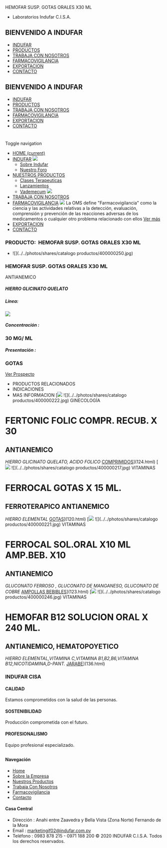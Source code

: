 HEMOFAR SUSP. GOTAS ORALES X30 ML
- Laboratorios Indufar C.I.S.A.
## BIENVENIDO A INDUFAR
* [INDUFAR](140.html#)
* [PRODUCTOS](140.html#)
* [TRABAJA CON NOSOTROS](140.html#)
* [FARMACOVIGILANCIA](140.html#)
* [EXPORTACION](140.html#)
* [CONTACTO](140.html#)
## BIENVENIDO A INDUFAR
* [INDUFAR](../../index.html)
* [PRODUCTOS](../../productos.html)
* [TRABAJA CON NOSOTROS](../../trabaja_con_nosotros.html)
* [FARMACOVIGILANCIA](../../farmacovigilancia.html)
* [EXPORTACION](../../exportacion.html)
* [CONTACTO](../../contacto.html)
# 
Toggle navigation
* [HOME (current)](../../index.html)
* [INDUFAR](140.html#) 
  [![ ](../../photos/shares/Sistema/Menu/indufar_menul.jpg)](../../institucional.html)
  - [Sobre Indufar](../../institucional.html)
  - [Nuestro Foro](../../blog.html)
* [NUESTROS PRODUCTOS](140.html#) 
  - [Clases Terapeuticas](../clases_terapeuticas.html)
  - [Lanzamientos](../lanzamientos.html)
  - [Vademecum](../../productos.html)
  [![ ](../../photos/shares/Sistema/Menu/productos.png)](../../productos.html)
* [TRABAJA CON NOSOTROS](../../trabaja_con_nosotros.html)
* [FARMACOVIGILANCIA](140.html#) 
  [![ ](../../photos/shares/Sistema/Menu/TUBOS.png)](../../farmacovigilancia.html)
  La OMS define "Farmacovigilancia" como la ciencia y las actividades relativas a la detección, evaluación, comprensión y prevención de las reacciones adversas de los medicamentos o cualquier otro problema relacionado con ellos
  [Ver más](../../farmacovigilancia.html)
* [EXPORTACION](../../exportacion.html)
* [CONTACTO](../../contacto.html)
### PRODUCTO:  HEMOFAR SUSP. GOTAS ORALES X30 ML
* ![](../../photos/shares/catalogo productos/400000250.jpg)
### **HEMOFAR SUSP. GOTAS ORALES X30 ML**
ANTIANEMICO
##### **HIERRO GLICINATO QUELATO**
##### **Línea:**
[![](../../photos/shares/Laboratorios/lab_indufar.png)](../linea/1.html)
##### **Concentración :**
### 30 MG/ ML
##### **Presentación :**
### GOTAS
[Ver Prospecto](https://www.indufar.com.py/files/shares/prospectos/400000250.pdf)
* PRODUCTOS RELACIONADOS
* INDICACIONES
* MAS INFORMACION
[![](../../photos/shares/Laboratorios/lab_medical.png)
![](../../photos/shares/catalogo productos/400000222.jpg)
GINECOLOGÍA
# FERTONIC FOLIC COMPR. RECUB. X 30
## ANTIANEMICO
*HIERRO GLICINATO QUELATO, ACIDO FOLICO*
[COMPRIMIDOS](140.html#)](124.html)
[![](../../photos/shares/Laboratorios/lab_medical.png)
![](../../photos/shares/catalogo productos/400000217.jpg)
VITAMINAS
# FERROCAL GOTAS X 15 ML.
## FERROTERAPICO ANTIANEMICO
*HIERRO ELEMENTAL*
[GOTAS](140.html#)](120.html)
[![](../../photos/shares/Laboratorios/lab_medical.png)
![](../../photos/shares/catalogo productos/400000221.jpg)
VITAMINAS
# FERROCAL SOL.ORAL X10 ML AMP.BEB. X10
## ANTIANEMICO
*GLUCONATO FERROSO , GLUCONATO DE MANGANESO, GLUCONATO DE COBRE*
[AMPOLLAS BEBIBLES](140.html#)](123.html)
[![](../../photos/shares/Laboratorios/lab_indufar.png)
![](../../photos/shares/catalogo productos/400000246.jpg)
VITAMINAS
# HEMOFAR B12 SOLUCION ORAL X 240 ML.
## ANTIANEMICO, HEMATOPOYETICO
*HIERRO ELEMENTAL,VITAMINA C,VITAMINA B1,B2,B6,VITAMINA B12,NICOTIDAMINA,D-PANT.*
[JARABE](140.html#)](136.html)
### INDUFAR CISA
#### CALIDAD
Estamos comprometidos con la salud de las personas.
#### SOSTENIBILIDAD
Producción comprometida con el futuro.
#### PROFESIONALISMO
Equipo profesional especializado.
## 
#### Navegación
* [Home](../../index.html)
* [Sobre la Empresa](../../institucional.html)
* [Nuestros Productos](../../productos.html)
* [Trabaja Con Nosotros](../../trabaja_con_nosotros.html)
* [Farmacovigilancia](../../farmacovigilancia.html)
* [Contacto](../../contacto.html)
#### Casa Central
* Dirección : Anahi entre Zaavedra y Bella Vista (Zona Norte) Fernando de la Mora
* Email : [marketingif02@indufar.com.py](mailto:marketingif02@indufar.com.py)
* Teléfono : 0983 878 215 - 0971 188 200
© 2020 INDUFAR C.I.S.A. Todos los derechos reservados.